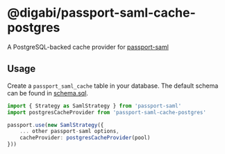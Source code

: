 # @digabi/passport-saml-cache-postgres

A PostgreSQL-backed cache provider for [passport-saml](https://github.com/node-saml/passport-saml)

## Usage

Create a `passport_saml_cache` table in your database. The default schema can be found in [schema.sql](schema.sql).

```typescript
import { Strategy as SamlStrategy } from 'passport-saml'
import postgresCacheProvider from 'passport-saml-cache-postgres'

passport.use(new SamlStrategy({
    ... other passport-saml options,
    cacheProvider: postgresCacheProvider(pool)
}))
```
